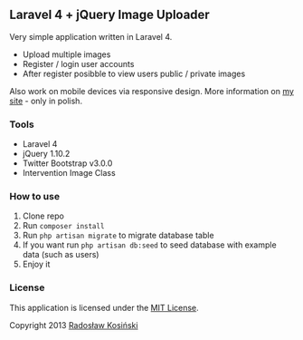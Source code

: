 ## Laravel 4 + jQuery Image Uploader

Very simple application written in Laravel 4.
- Upload multiple images
- Register / login user accounts
- After register posibble to view users public / private images

Also work on mobile devices via responsive design.
More information on [my site](http://rkosinski.pl/portfolio/11-aplikacja-wrzuc) - only in polish.

### Tools

- Laravel 4
- jQuery 1.10.2
- Twitter Bootstrap v3.0.0
- Intervention Image Class

### How to use

1. Clone repo
2. Run `composer install`
3. Run `php artisan migrate` to migrate database table
3. If you want run `php artisan db:seed` to seed database with example data (such as users)
4. Enjoy it

### License

This application is licensed under the [MIT License](http://opensource.org/licenses/MIT).

Copyright 2013 [Radosław Kosiński](http://rkosinski.pl/)